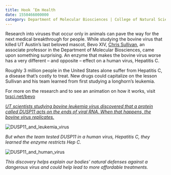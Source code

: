 ```yaml
--- 
title: Hook ’Em Health
date: 1550466000000
category: Department of Molecular Biosciences | College of Natural Sciences
---
```


Research into viruses that occur only in animals can pave the way for the next medical breakthrough for people. While studying the bovine virus that killed UT Austin’s last beloved mascot, Bevo XIV, [Chris Sullivan](https://cns.utexas.edu/directory/item/16-molecular-biosciences/178-sullivan-christopher-s?Itemid=349), an associate professor in the Department of Molecular Biosciences, came upon something surprising. An enzyme that makes the bovine virus worse has a very different – and opposite – effect on a human virus, Hepatitis C. 

Roughly 3 million people in the United States alone suffer from Hepatitis C, a disease that’s costly to treat. New drugs could capitalize on the lesson Sullivan and his team learned from first studying a longhorn’s leukemia.

For more on the research and to see an animation on how it works, visit [txsci.net/bevo](http://txsci.net/bevo)

[_UT scientists studying bovine leukemia virus discovered that a protein called DUSP11 acts on the ends of viral RNA. When that happens, the bovine virus replicates._](http://txsci.net/bevo) 

![DUSP11_and_leukemia_virus](http://research.utexas.edu/showcase/assets/js/fileman/Uploads/DUSP11_and_leukemia-virus.jpg)

_But when the team tested DUSP11 in a human virus, Hepatitis C, they learned the enzyme restricts Hep C._

![DUSP11_and_human_virus](http://research.utexas.edu/showcase/assets/js/fileman/Uploads/DUSP11_and_human-virus.jpg)

_This discovery helps explain our bodies’ natural defenses against a dangerous virus and could help lead to more affordable treatments._